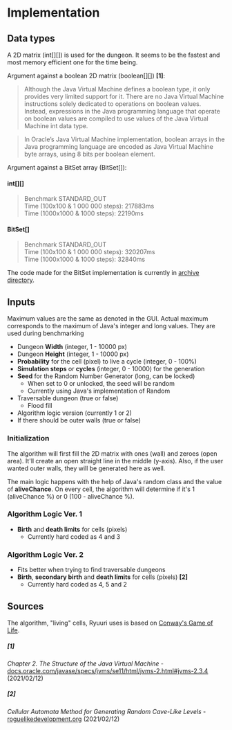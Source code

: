 # Implementation

## Data types

A 2D matrix (int[][]) is used for the dungeon. It seems to be the fastest and most memory efficient one for the time being.

Argument against a boolean 2D matrix (boolean[][]) **[1]**:

> Although the Java Virtual Machine defines a boolean type, it only provides very limited support for it. There are no Java Virtual Machine instructions solely dedicated to operations on boolean values. Instead, expressions in the Java programming language that operate on boolean values are compiled to use values of the Java Virtual Machine int data type.

> In Oracle’s Java Virtual Machine implementation, boolean arrays in the Java programming language are encoded as Java Virtual Machine byte arrays, using 8 bits per boolean element.

Argument against a BitSet array (BitSet[]):

#### int[][]
> Benchmark STANDARD_OUT\
Time (100x100 & 1 000 000 steps): 217883ms\
Time (1000x1000 & 1000 steps): 22190ms

#### BitSet[]
> Benchmark STANDARD_OUT\
Time (100x100 & 1 000 000 steps): 320207ms\
Time (1000x1000 & 1000 steps): 32840ms

The code made for the BitSet implementation is currently in [archive directory](archive).

## Inputs

Maximum values are the same as denoted in the GUI. Actual maximum corresponds to the maximum of Java's integer and long values. They are used during benchmarking

- Dungeon **Width** (integer, 1 - 10000 px)
- Dungeon **Height** (integer, 1 - 10000 px)
- **Probability** for the cell (pixel) to live a cycle (integer, 0 - 100%)
- **Simulation steps** or **cycles** (integer, 0 - 10000) for the generation
- **Seed** for the Random Number Generator (long, can be locked)
    - When set to 0 or unlocked, the seed will be random
    - Currently using Java's implementation of Random
- Traversable dungeon (true or false)
    - Flood fill
- Algorithm logic version (currently 1 or 2)
- If there should be outer walls (true or false)


### Initialization

The algorithm will first fill the 2D matrix with ones (wall) and zeroes (open area). 
It'll create an open straight line in the middle (y-axis). 
Also, if the user wanted outer walls, they will be generated here as well.

The main logic happens with the help of Java's random class and the value of **aliveChance**. 
On every cell, the algorithm will determine if it's 1 (aliveChance %) or 0 (100 - aliveChance %).

### Algorithm Logic Ver. 1

- **Birth** and **death limits** for cells (pixels)
    - Currently hard coded as 4 and 3

### Algorithm Logic Ver. 2

- Fits better when trying to find traversable dungeons
- **Birth**, **secondary birth** and **death limits** for cells (pixels)  **[2]**
    - Currently hard coded as 4, 5 and 2

## Sources
The algorithm, "living" cells, Ryuuri uses is based on [Conway's Game of Life](https://en.wikipedia.org/wiki/Conway%27s_Game_of_Life).

##### [1]

_Chapter 2. The Structure of the Java Virtual Machine_ - [docs.oracle.com/javase/specs/jvms/se11/html/jvms-2.html#jvms-2.3.4](https://docs.oracle.com/javase/specs/jvms/se11/html/jvms-2.html#jvms-2.3.4) (2021/02/12)

##### [2]

_Cellular Automata Method for Generating Random Cave-Like Levels_ - [roguelikedevelopment.org](http://roguebasin.roguelikedevelopment.org/index.php?title=Cellular_Automata_Method_for_Generating_Random_Cave-Like_Levels) (2021/02/12)
